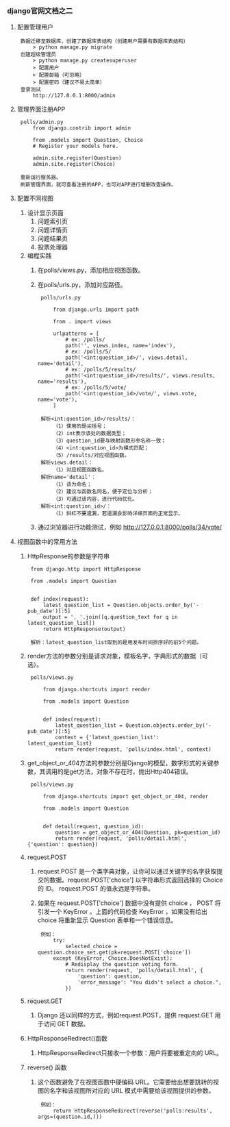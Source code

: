 ### django官网文档之二 ###
1. 配置管理用户

		数据迁移至数据库，创建了数据库表结构（创建用户需要有数据库表结构）
			> python manage.py migrate
		创建超级管理员
			> python manage.py createsuperuser
			> 配置用户
			> 配置邮箱（可忽略）
			> 配置密码（建议不易太简单）
		登录测试
			http://127.0.0.1:8000/admin
			
2. 管理界面注册APP

		polls/admin.py
			from django.contrib import admin

			from .models import Question, Choice
			# Register your models here.
			
			admin.site.register(Question)
			admin.site.register(Choice)

		重新运行服务器。
		刷新管理界面，就可查看注册的APP，也可对APP进行增删改查操作。

3. 配置不同视图
	1. 设计显示页面
		1. 问题索引页
		2. 问题详情页
		3. 问题结果页
		4. 投票处理器
	2. 编程实践
		1. 在polls/views.py，添加相应视图函数。
		2. 在polls/urls.py，添加对应路径。

				polls/urls.py
		
					from django.urls import path
					
					from . import views
					
					urlpatterns = [
					    # ex: /polls/
					    path('', views.index, name='index'),
					    # ex: /polls/5/
					    path('<int:question_id>/', views.detail, name='detail'),
					    # ex: /polls/5/results/
					    path('<int:question_id>/results/', views.results, name='results'),
					    # ex: /polls/5/vote/
					    path('<int:question_id>/vote/', views.vote, name='vote'),
					]
	
				解析<int:question_id>/results/：
					（1）使用的是尖括号；
					（2）int表示该处的数据类型；
					（3）question_id要与映射函数形参名称一致；
					（4）<int:question_id>为模式匹配；
					（5）/results/对应视图函数。
				解析views.detail：
					（1）对应视图函数名。
				解析name='detail'：
					（1）该为命名；
					（2）建议与函数名同名，便于定位与分析；
					（3）可通过该内容，进行代码优化。
				解析<int:question_id>/：
					（1）斜杠不要遗漏，若遗漏会影响详细页面的正常显示。
	
		3. 通过浏览器进行功能测试，例如 http://127.0.0.1:8000/polls/34/vote/

4. 视图函数中的常用方法
	1. HttpResponse的参数是字符串

			from django.http import HttpResponse
			
			from .models import Question
			
			
			def index(request):
			    latest_question_list = Question.objects.order_by('-pub_date')[:5]
			    output = ', '.join([q.question_text for q in latest_question_list])
			    return HttpResponse(output)

			解析：latest_question_list取到的是用发布时间排序好的前5个问题。
	2. render方法的参数分别是请求对象，模板名字，字典形式的数据（可选）。

			polls/views.py
			
				from django.shortcuts import render
				
				from .models import Question
				
				
				def index(request):
				    latest_question_list = Question.objects.order_by('-pub_date')[:5]
				    context = {'latest_question_list': latest_question_list}
				    return render(request, 'polls/index.html', context)

	3. get_object_or_404方法的参数分别是Django的模型，数字形式的关键参数，其调用的是get方法，对象不存在时，抛出Http404错误。

			polls/views.py
			
				from django.shortcuts import get_object_or_404, render
				
				from .models import Question
				
				
				def detail(request, question_id):
				    question = get_object_or_404(Question, pk=question_id)
				    return render(request, 'polls/detail.html', {'question': question})
	4. request.POST
		1. request.POST 是一个类字典对象，让你可以通过关键字的名字获取提交的数据。request.POST['choice'] 以字符串形式返回选择的 Choice 的 ID。 request.POST 的值永远是字符串。
		2. 如果在 request.POST['choice'] 数据中没有提供 choice ， POST 将引发一个 KeyError 。上面的代码检查 KeyError ，如果没有给出 choice 将重新显示 Question 表单和一个错误信息。

				例如：
					try:
				        selected_choice = question.choice_set.get(pk=request.POST['choice'])
				    except (KeyError, Choice.DoesNotExist):
				        # Redisplay the question voting form.
				        return render(request, 'polls/detail.html', {
				            'question': question,
				            'error_message': "You didn't select a choice.",
				        })

	5. request.GET
		1. Django 还以同样的方式，例如request.POST，提供 request.GET 用于访问 GET 数据。
	6. HttpResponseRedirect()函数 
		1. HttpResponseRedirect只接收一个参数：用户将要被重定向的 URL。
	7. reverse() 函数
		1. 这个函数避免了在视图函数中硬编码 URL。它需要给出想要跳转的视图的名字和该视图所对应的 URL 模式中需要给该视图提供的参数。

				例如：
					return HttpResponseRedirect(reverse('polls:results', args=(question.id,)))





